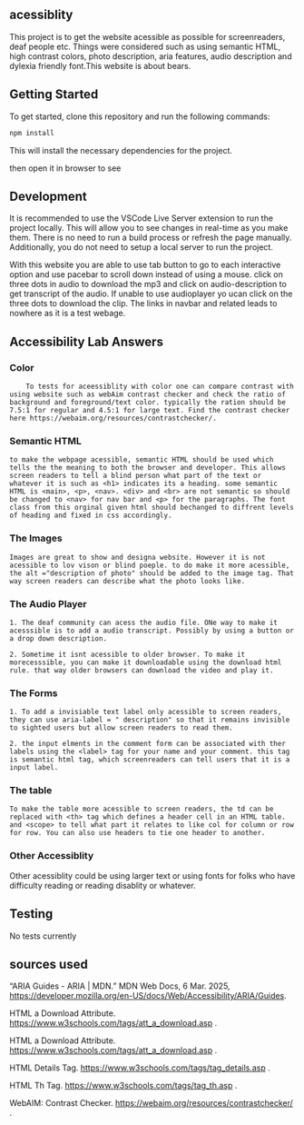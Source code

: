 ## acessiblity

This project is to get the website acessible as possible for screenreaders, deaf people etc. Things were considered such as using semantic HTML, high contrast colors, photo description, aria features, audio description and dylexia friendly font.This website is about bears.

## Getting Started

To get started, clone this repository and run the following commands:

```bash
npm install
```
This will install the necessary dependencies for the project.

then open it in browser to see 

## Development

It is recommended to use the VSCode Live Server extension to run the project locally. This will allow you to see changes in real-time as you make them. There is no need to run a build process or refresh the page manually. Additionally, you do not need to setup a local server to run the project.

With this website you are able to use tab button to go to each interactive option and use pacebar to scroll down instead of using a mouse. click on three dots in audio to download the mp3 and click on audio-description to get transcript of the audio. If unable to use audioplayer yo ucan click on the three dots to download the clip. The links in navbar and related leads to nowhere as it is a test webage.


## Accessibility Lab Answers

  ### Color
        To tests for aceessiblity with color one can compare contrast with using website such as webAim contrast checker and check the ratio of background and foreground/text color. typically the ration should be 7.5:1 for regular and 4.5:1 for large text. Find the contrast checker here https://webaim.org/resources/contrastchecker/. 

  ### Semantic HTML
    to make the webpage acessible, semantic HTML should be used which tells the the meaning to both the browser and developer. This allows screen readers to tell a blind person what part of the text or whatever it is such as <h1> indicates its a heading. some semantic HTML is <main>, <p>, <nav>. <div> and <br> are not semantic so should be changed to <nav> for nav bar and <p> for the paragraphs. The font class from this orginal given html should bechanged to diffrent levels of heading and fixed in css accordingly.

 ### The Images
    Images are great to show and designa website. However it is not acessible to lov vison or blind poeple. to do make it more acessible, the alt ="description of photo" should be added to the image tag. That way screen readers can describe what the photo looks like.

 ### The Audio Player
    1. The deaf community can acess the audio file. ONe way to make it acesssible is to add a audio transcript. Possibly by using a button or a drop down description.

    2. Sometime it isnt acessible to older browser. To make it morecesssible, you can make it downloadable using the download html rule. that way older browsers can download the video and play it.

 ### The Forms
    1. To add a invisiable text label only acessible to screen readers, they can use aria-label = " description" so that it remains invisible to sighted users but allow screen readers to read them.

    2. the input elments in the comment form can be associated with ther labels using the <label> tag for your name and your comment. this tag is semantic html tag, which screenreaders can tell users that it is a  input label.

 ### The table 
    To make the table more acessible to screen readers, the td can be replaced with <th> tag which defines a header cell in an HTML table. and <scope> to tell what part it relates to like col for column or row for row. You can also use headers to tie one header to another. 

 ### Other Accessiblity
   Other acessiblity could be using larger text or using fonts for folks who have difficulty reading or reading disablity or whatever.

## Testing

No tests currently

## sources used

“ARIA Guides - ARIA | MDN.” MDN Web Docs, 6 Mar. 2025, https://developer.mozilla.org/en-US/docs/Web/Accessibility/ARIA/Guides.

HTML a Download Attribute. https://www.w3schools.com/tags/att_a_download.asp .

HTML a Download Attribute. https://www.w3schools.com/tags/att_a_download.asp .

HTML Details Tag. https://www.w3schools.com/tags/tag_details.asp .

HTML Th Tag. https://www.w3schools.com/tags/tag_th.asp .

WebAIM: Contrast Checker. https://webaim.org/resources/contrastchecker/ .
